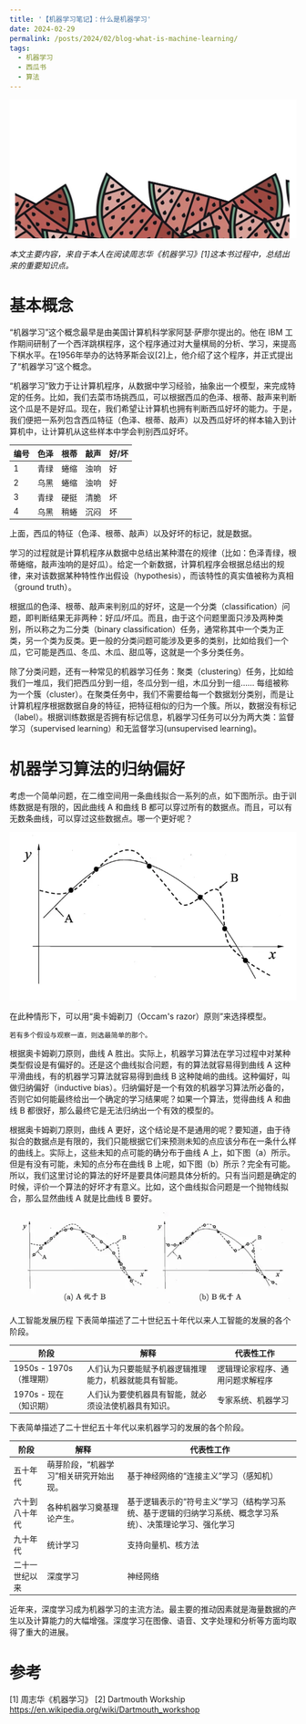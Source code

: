 ```yaml
---
title: '【机器学习笔记】：什么是机器学习'
date: 2024-02-29
permalink: /posts/2024/02/blog-what-is-machine-learning/
tags:
  - 机器学习
  - 西瓜书
  - 算法
---
```

<img src='/images/blog/2024-what-is-machine-learning/what-is-machine-learning-1.jpeg'>

*本文主要内容，来自于本人在阅读周志华《机器学习》[1]这本书过程中，总结出来的重要知识点。*

基本概念
======
“机器学习”这个概念最早是由美国计算机科学家阿瑟·萨廖尔提出的。他在 IBM 工作期间研制了一个西洋跳棋程序，这个程序通过对大量棋局的分析、学习，来提高下棋水平。在1956年举办的达特茅斯会议[2]上，他介绍了这个程序，并正式提出了“机器学习”这个概念。

“机器学习”致力于让计算机程序，从数据中学习经验，抽象出一个模型，来完成特定的任务。比如，我们去菜市场挑西瓜，可以根据西瓜的色泽、根蒂、敲声来判断这个瓜是不是好瓜。现在，我们希望让计算机也拥有判断西瓜好坏的能力。于是，我们便把一系列包含西瓜特征（色泽、根蒂、敲声）以及西瓜好坏的样本输入到计算机中，让计算机从这些样本中学会判别西瓜好坏。

|编号|色泽  |根蒂    |敲声   |好/坏|
|---|------|-------|------|--|
|1	|青绿	|蜷缩	|浊响	|好|
|2	|乌黑	|蜷缩	|浊响	|好|
|3	|青绿	|硬挺	|清脆	|坏|
|4	|乌黑	|稍蜷	|沉闷	|坏|

上面，西瓜的特征（色泽、根蒂、敲声）以及好坏的标记，就是数据。

学习的过程就是计算机程序从数据中总结出某种潜在的规律（比如：色泽青绿，根蒂蜷缩，敲声浊响的是好瓜）。给定一个新数据，计算机程序会根据总结出的规律，来对该数据某种特性作出假设（hypothesis），而该特性的真实值被称为真相（ground truth）。

根据瓜的色泽、根蒂、敲声来判别瓜的好坏，这是一个分类（classification）问题，即判断结果无非两种：好瓜/坏瓜。而且，由于这个问题里面只涉及两种类别，所以称之为二分类（binary classification）任务，通常称其中一个类为正类，另一个类为反类。更一般的分类问题可能涉及更多的类别，比如给我们一个瓜，它可能是西瓜、冬瓜、木瓜、甜瓜等，这就是一个多分类任务。

除了分类问题，还有一种常见的机器学习任务：聚类（clustering）任务，比如给我们一堆瓜，我们把西瓜分到一组，冬瓜分到一组，木瓜分到一组…… 每组被称为一个簇（cluster）。在聚类任务中，我们不需要给每一个数据划分类别，而是让计算机程序根据数据自身的特征，把特征相似的归为一个簇。所以，数据没有标记（label）。根据训练数据是否拥有标记信息，机器学习任务可以分为两大类：监督学习（supervised learning）和无监督学习(unsupervised learning)。

机器学习算法的归纳偏好
======
考虑一个简单问题，在二维空间用一条曲线拟合一系列的点，如下图所示。由于训练数据是有限的，因此曲线 A 和曲线 B 都可以穿过所有的数据点。而且，可以有无数条曲线，可以穿过这些数据点。哪一个更好呢？

<img src='/images/blog/2024-what-is-machine-learning/what-is-machine-learning-2.webp'>

在此种情形下，可以用“奥卡姆剃刀（Occam's razor）原则”来选择模型。
```text
若有多个假设与观察一直，则选最简单的那个。
```

根据奥卡姆剃刀原则，曲线 A 胜出。实际上，机器学习算法在学习过程中对某种类型假设是有偏好的。还是这个曲线拟合问题，有的算法就容易得到曲线 A 这种平滑曲线，有的机器学习算法就容易得到曲线 B 这种陡峭的曲线。这种偏好，叫做归纳偏好（inductive bias）。归纳偏好是一个有效的机器学习算法所必备的，否则它如何能最终给出一个确定的学习结果呢？如果一个算法，觉得曲线 A 和曲线 B 都很好，那么最终它是无法归纳出一个有效的模型的。

根据奥卡姆剃刀原则，曲线 A 更好，这个结论是不是通用的呢？要知道，由于待拟合的数据点是有限的，我们只能根据它们来预测未知的点应该分布在一条什么样的曲线上。实际上，这些未知的点可能的确分布于曲线 A 上，如下图（a）所示。但是有没有可能，未知的点分布在曲线 B 上呢，如下图（b）所示？完全有可能。所以，我们这里讨论的算法的好坏是要具体问题具体分析的。只有当问题是确定的时候，评价一个算法的好坏才有意义。比如，这个曲线拟合问题是一个抛物线拟合，那么显然曲线 A 就是比曲线 B 要好。

<img src='/images/blog/2024-what-is-machine-learning/what-is-machine-learning-3.webp'>

人工智能发展历程
下表简单描述了二十世纪五十年代以来人工智能的发展的各个阶段。

|阶段	|解释	|代表性工作|
|------|-------|--------|
|1950s - 1970s （推理期）	|人们认为只要能赋予机器逻辑推理能力，机器就能具有智能。	|逻辑理论家程序、通用问题求解程序|
|1970s - 现在 （知识期）	|人们认为要使机器具有智能，就必须设法使机器具有知识。	|专家系统、机器学习|

下表简单描述了二十世纪五十年代以来机器学习的发展的各个阶段。

|阶段	|解释	|代表性工作|
|------|-------|--------|
|五十年代	|萌芽阶段，“机器学习”相关研究开始出现。	|基于神经网络的“连接主义”学习（感知机）|
|六十到八十年代	|各种机器学习奠基理论产生。	|基于逻辑表示的“符号主义”学习（结构学习系统、基于逻辑的归纳学习系统、概念学习系统）、决策理论学习、强化学习|
|九十年代	|统计学习	|支持向量机、核方法|
|二十一世纪以来	|深度学习	|神经网络|

近年来，深度学习成为机器学习的主流方法。最主要的推动因素就是海量数据的产生以及计算能力的大幅增强。深度学习在图像、语音、文字处理和分析等方面均取得了重大的进展。

参考
======
[1] 周志华《机器学习》
[2] Dartmouth Workship https://en.wikipedia.org/wiki/Dartmouth_workshop